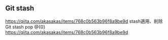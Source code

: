 ## Git stash
https://qiita.com/akasakas/items/768c0b563b96f8a9be9d
stash適用、削除
Git stash pop @{0}
https://qiita.com/akasakas/items/768c0b563b96f8a9be9d